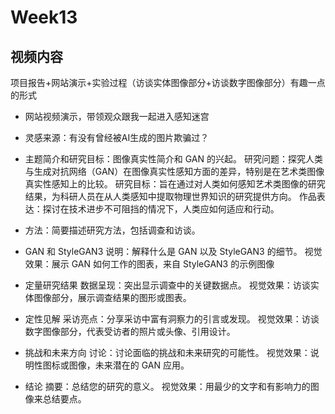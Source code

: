 # Week13

## 视频内容
项目报告+网站演示+实验过程（访谈实体图像部分+访谈数字图像部分）有趣一点的形式

- 网站视频演示，带领观众跟我一起进入感知迷宫
  
- 灵感来源：有没有曾经被AI生成的图片欺骗过？
  
- 主题简介和研究目标：图像真实性简介和 GAN 的兴起。
研究问题：探究人类与生成对抗网络（GAN）在图像真实性感知方面的差异，特别是在艺术类图像真实性感知上的比较。
研究目标：旨在通过对人类如何感知艺术类图像的研究结果，为科研人员在从人类感知中提取物理世界知识的研究提供方向。
作品表达：探讨在技术进步不可阻挡的情况下，人类应如何适应和行动。

- 方法：简要描述研究方法，包括调查和访谈。
  
- GAN 和 StyleGAN3
说明：解释什么是 GAN 以及 StyleGAN3 的细节。
视觉效果：展示 GAN 如何工作的图表，来自 StyleGAN3 的示例图像

- 定量研究结果
数据呈现：突出显示调查中的关键数据点。
视觉效果：访谈实体图像部分，展示调查结果的图形或图表。

- 定性见解
采访亮点：分享采访中富有洞察力的引言或发现。
视觉效果：访谈数字图像部分，代表受访者的照片或头像、引用设计。

- 挑战和未来方向
讨论：讨论面临的挑战和未来研究的可能性。
视觉效果：说明性图标或图像，未来潜在的 GAN 应用。

- 结论
摘要：总结您的研究的意义。
视觉效果：用最少的文字和有影响力的图像来总结要点。
